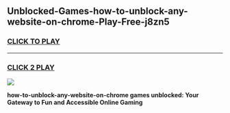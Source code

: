 
## Unblocked-Games-how-to-unblock-any-website-on-chrome-Play-Free-j8zn5
<h3>
<a href="https://premium76.site?title=how-to-unblock-any-website-on-chrome&ref=23A">CLICK TO PLAY</a></h3>
<hr>

<h3>
<a href="https://premium76.site?title=how-to-unblock-any-website-on-chrome&ref=23A">CLICK 2 PLAY</a>
  
</h3>

<a href="https://premium76.site?title=how-to-unblock-any-website-on-chrome&ref=23A"><img src="https://clearcache.store/games.png"></a>


**how-to-unblock-any-website-on-chrome games unblocked: Your Gateway to Fun and Accessible Online Gaming**
